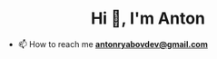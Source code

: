 <h1 align="center">Hi 👋, I'm Anton</h1>

- 📫 How to reach me **antonryabovdev@gmail.com**

<p align="left">
</p>


